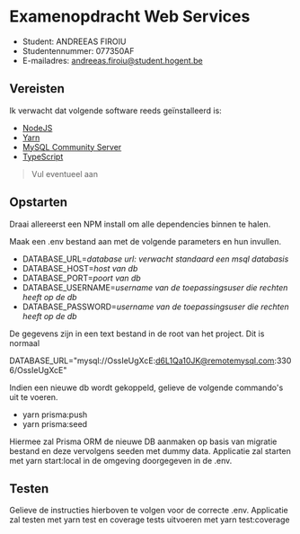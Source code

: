 # Examenopdracht  Web Services

- Student: ANDREEAS FIROIU
- Studentennummer: 077350AF
- E-mailadres: andreeas.firoiu@student.hogent.be

## Vereisten

Ik verwacht dat volgende software reeds geïnstalleerd is:

- [NodeJS](https://nodejs.org)
- [Yarn](https://yarnpkg.com)
- [MySQL Community Server](https://dev.mysql.com/downloads/mysql/)
- [TypeScript](https://www.typescriptlang.org/)

> Vul eventueel aan

## Opstarten

Draai allereerst een NPM install om alle dependencies binnen te halen.

Maak een .env bestand aan met de volgende parameters en hun invullen. 

- DATABASE_URL=*database url: verwacht standaard een msql databasis*
- DATABASE_HOST=*host van db*
- DATABASE_PORT=*poort van db*
- DATABASE_USERNAME=*username van de toepassingsuser die rechten heeft op de db*
- DATABASE_PASSWORD=*username van de toepassingsuser die rechten heeft op de db*

De gegevens zijn in een text bestand in de root van het project. Dit is normaal

DATABASE_URL="mysql://OssIeUgXcE:d6L1Qa10JK@remotemysql.com:3306/OssIeUgXcE"

Indien een nieuwe db wordt gekoppeld, gelieve de volgende commando's uit te voeren.

- yarn prisma:push
- yarn prisma:seed

Hiermee zal Prisma ORM de nieuwe DB aanmaken op basis van migratie bestand en deze vervolgens seeden met dummy data.
Applicatie zal starten met yarn start:local in de omgeving doorgegeven in de .env.

## Testen
Gelieve de instructies hierboven te volgen voor de correcte .env.
Applicatie zal testen met yarn test en coverage tests uitvoeren met yarn test:coverage
